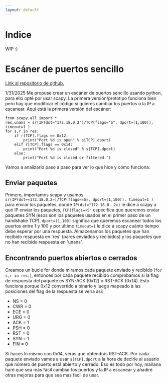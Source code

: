 ```yaml
---
layout: default
---
```

# Indice
WIP :)
# Escáner de puertos sencillo
[Link al repositorio de github.](https://github.com/Minispeedyt/simplescanner/tree/main)

1/31/2025
Me propuse crear un escáner de puertos sencillo usando python, para ello opté por usar scapy. La primera versión/prototipo funciona bien pero hay que modificar el código si quieres cambiar los puertos o la IP a escanear. Aquí está la primera versión del escáner:
```
from scapy.all import *
res,unans = sr(IP(dst="172.18.0.2")/TCP(flags="S", dport=(1,100)), timeout=1 )
for s,r in res:
    if r[TCP].flags == 0x12:
        print("Port %d is open" % s[TCP].dport)
    elif r[TCP].flags == 0x14:
        print("Port %d is closed" % s[TCP].dport)
    else:
        print("Port %d is closed or filtered.")
```
Vamos a analizarlo paso a paso para ver lo que hice y cómo funciona:
## Enviar paquetes
Primero, importamos scapy y usamos `sr(IP(dst=«172.18.0.2»)/TCP(flags=«S», dport=(1,100)), timeout=1 )` para enviar los paquetes, donde `IP(dst="172.18.0. 2«)` le dice a scapy a qué IP enviar los paquetes, `TCP(flags=»S"` especifica que queremos enviar paquetes SYN (esos son los paquetes usados en el primer paso de un handshake TCP), `dport=(1,100)` significa que queremos escanear todos los puertos entre 1 y 100 y por último `timeout=1` le dice a scapy cuánto tiempo debe esperar por una respuesta. Almacenamos los paquetes que han recibido respuesta en 'res' (pares enviados y recibidos) y los paquetes que no han recibido respuesta en 'unans'.
## Encontrando puertos abiertos o cerrados
Creamos un bucle for donde miramos cada paquete enviado y recibido (`for s,r in res:`), entonces por cada paquete recibido comprobamos si la flag de respuesta del paquete es SYN-ACK (0x12) o RST-ACK (0x14). Esto funciona porque 0x12 convertido a binario y luego mapeado a las posiciones del flag de la respuesta se vería así: 
*    NS = 0
*    CWR = 0
*    ECE = 0
*    URG = 0
*    ACK = 1
*    PSH = 0
*    RST = 0
*    SYN = 1
*    FIN = 0

Si haces lo mismo con 0x14, verás que obtendrás RST-ACK.
Por cada paquete enviado vamos a usar `s[TCP].dport` a la hora de decirle al usuario que número de puerto está abierto y cerrado.
Eso es todo por hoy, mañana haré que sea más fácil cambiar los puertos y la IP a escanear y añadiré otras mejoras para que sea mas facil de usar.
